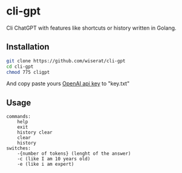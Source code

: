 # cli-gpt

Cli ChatGPT with features like shortcuts or history written in Golang.


## Installation

```bash
git clone https://github.com/wiserat/cli-gpt
cd cli-gpt
chmod 775 cligpt
```

And copy paste yours [OpenAI api key](https://platform.openai.com/account/api-keys) to "key.txt"


## Usage

```
commands:
 	help
	exit
	history clear
	clear
	history
switches:
 	-{number of tokens} (lenght of the answer)
	-c (like I am 10 years old)
	-e (like i am expert)
```
